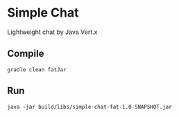 # Simple Chat

Lightweight chat by Java Vert.x

## Compile

`gradle clean fatJar`

## Run

`java -jar build/libs/simple-chat-fat-1.0-SNAPSHOT.jar`